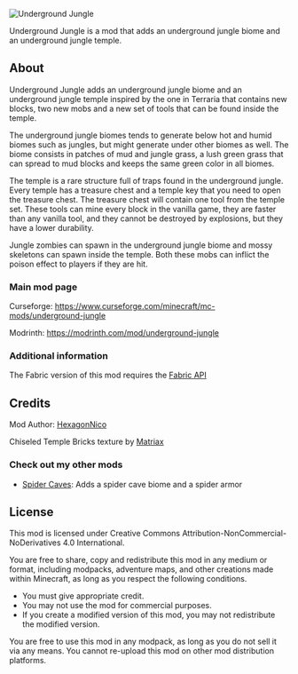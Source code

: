 
![Underground Jungle](forge/src/main/resources/logo.png)

Underground Jungle is a mod that adds an underground jungle biome and an underground jungle temple.

## About

Underground Jungle adds an underground jungle biome and an underground jungle temple inspired by the one in Terraria
that contains new blocks, two new mobs and a new set of tools that can be found inside the temple.

The underground jungle biomes tends to generate below hot and humid biomes such as jungles, but might generate under
other biomes as well. The biome consists in patches of mud and jungle grass, a lush green grass that can spread to mud
blocks and keeps the same green color in all biomes.

The temple is a rare structure full of traps found in the underground jungle. Every temple has a treasure chest and a
temple key that you need to open the treasure chest. The treasure chest will contain one tool from the temple set.
These tools can mine every block in the vanilla game, they are faster than any vanilla tool, and they cannot be
destroyed by explosions, but they have a lower durability.

Jungle zombies can spawn in the underground jungle biome and mossy skeletons can spawn inside the temple. Both these
mobs can inflict the poison effect to players if they are hit.

### Main mod page

Curseforge: https://www.curseforge.com/minecraft/mc-mods/underground-jungle

Modrinth: https://modrinth.com/mod/underground-jungle

### Additional information

The Fabric version of this mod requires the [Fabric API](https://github.com/FabricMC)

## Credits

Mod Author: [HexagonNico](https://github.com/HexagonNico)

Chiseled Temple Bricks texture by [Matriax](https://opengameart.org/content/inca-tileset)

### Check out my other mods

* [Spider Caves](https://github.com/HexagonNico/SpiderCaves): Adds a spider cave biome and a spider armor

## License

This mod is licensed under Creative Commons Attribution-NonCommercial-NoDerivatives 4.0 International.

You are free to share, copy and redistribute this mod in any medium or format, including modpacks, adventure maps, and
other creations made within Minecraft, as long as you respect the following conditions.

* You must give appropriate credit.
* You may not use the mod for commercial purposes.
* If you create a modified version of this mod, you may not redistribute the modified version.

You are free to use this mod in any modpack, as long as you do not sell it via any means.
You cannot re-upload this mod on other mod distribution platforms.
